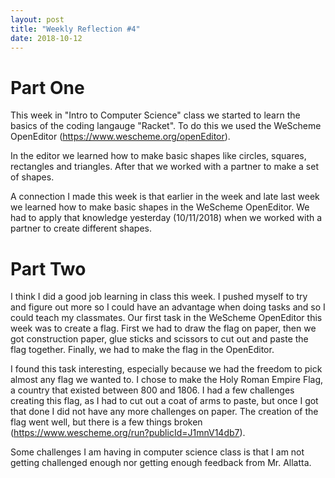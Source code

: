 ```yaml
---
layout: post
title: "Weekly Reflection #4"
date: 2018-10-12
---
```


# __Part One__
This week in "Intro to Computer Science" class we started to learn the basics of the coding langauge "Racket". To do this we used the WeScheme OpenEditor (https://www.wescheme.org/openEditor). 

In the editor we learned how to make basic shapes like circles, squares, rectangles and triangles. After that we worked with a partner to make a set of shapes.

A connection I made this week is that earlier in the week and late last week we learned how to make basic shapes in the WeScheme OpenEditor. We had to apply that knowledge yesterday (10/11/2018) when we worked with a partner to create different shapes. 


# __Part Two__
I think I did a good job learning in class this week. I pushed myself to try and figure out more so I could have an advantage when doing tasks and so I could teach my classmates. Our first task in the WeScheme OpenEditor this week was to create a flag. First we had to draw the flag on paper, then we got construction paper, glue sticks and scissors to cut out and paste the flag together. Finally, we had to make the flag in the OpenEditor.

I found this task interesting, especially because we had the freedom to pick almost any flag we wanted to. I chose to make the Holy Roman Empire Flag, a country that existed between 800 and 1806. I had a few challenges creating this flag, as I had to cut out a coat of arms to paste, but once I got that done I did not have any more challenges on paper. The creation of the flag went well, but there is a few things broken (https://www.wescheme.org/run?publicId=J1mnV14db7).

Some challenges I am having in computer science class is that I am not getting challenged enough nor getting enough feedback from Mr. Allatta.
